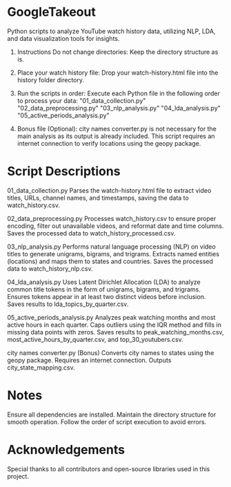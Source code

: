 # GoogleTakeout
Python scripts to analyze YouTube watch history data, utilizing NLP, LDA, and data visualization tools for insights.

1. Instructions
Do not change directories: Keep the directory structure as is.

2. Place your watch history file: Drop your watch-history.html file into the history folder directory.

3. Run the scripts in order: Execute each Python file in the following order to process your data:
  "01_data_collection.py"
  "02_data_preprocessing.py"
  "03_nlp_analysis.py"
  "04_lda_analysis.py"
  "05_active_periods_analysis.py"
   
4. Bonus file (Optional): 
   city names converter.py is not necessary for the main analysis as its output is already included. This script requires an internet connection to verify locations using the geopy package.

# Script Descriptions

01_data_collection.py
Parses the watch-history.html file to extract video titles, URLs, channel names, and timestamps, saving the data to watch_history.csv.

02_data_preprocessing.py
Processes watch_history.csv to ensure proper encoding, filter out unavailable videos, and reformat date and time columns. Saves the processed data to watch_history_processed.csv.

03_nlp_analysis.py
Performs natural language processing (NLP) on video titles to generate unigrams, bigrams, and trigrams. Extracts named entities (locations) and maps them to states and countries. Saves the processed data to watch_history_nlp.csv.

04_lda_analysis.py
Uses Latent Dirichlet Allocation (LDA) to analyze common title tokens in the form of unigrams, bigrams, and trigrams. Ensures tokens appear in at least two distinct videos before inclusion. Saves results to lda_topics_by_quarter.csv.

05_active_periods_analysis.py
Analyzes peak watching months and most active hours in each quarter. Caps outliers using the IQR method and fills in missing data points with zeros. Saves results to peak_watching_months.csv, most_active_hours_by_quarter.csv, and top_30_youtubers.csv.

city names converter.py (Bonus)
Converts city names to states using the geopy package. Requires an internet connection. Outputs city_state_mapping.csv.

# Notes
Ensure all dependencies are installed.
Maintain the directory structure for smooth operation.
Follow the order of script execution to avoid errors.

# Acknowledgements
Special thanks to all contributors and open-source libraries used in this project.